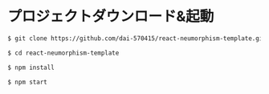 # プロジェクトダウンロード&起動

```bash
$ git clone https://github.com/dai-570415/react-neumorphism-template.git

$ cd react-neumorphism-template

$ npm install

$ npm start
```